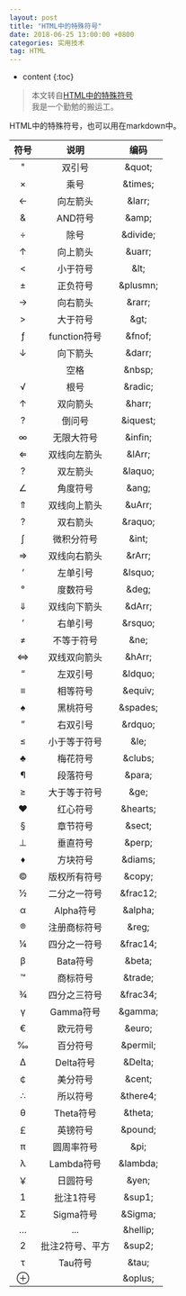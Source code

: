 ```yaml
---
layout: post
title: "HTML中的特殊符号"
date: 2018-06-25 13:00:00 +0800 
categories: 实用技术
tag: HTML
---
```

* content
{:toc}



> 本文转自[HTML中的特殊符号](https://blog.csdn.net/html5_/article/details/21639475)
<br/> 我是一个勤勉的搬运工。

<!-- more -->

HTML中的特殊符号，也可以用在markdown中。

|符号|说明|编码|
|:--:|:--:|:--:|
|"|双引号|\&quot;
|×|乘号|\&times;
|←|向左箭头|\&larr;
|&|AND符号|\&amp;
|÷|除号|\&divide;
|↑|向上箭头|\&uarr;
|< |小于符号|\&lt;
|±|正负符号|\&plusmn;
|→|向右箭头|\&rarr;
|> |大于符号|\&gt;
|ƒ|function符号|\&fnof;
|↓|向下箭头|\&darr;
| |空格|\&nbsp;
|√|根号|\&radic;
|↑|双向箭头|\&harr;
|?|倒问号|\&iquest;
|∞|无限大符号|\&infin;
|⇐|双线向左箭头|\&lArr;
|?|双左箭头|\&laquo;
|∠|角度符号|\&ang;
|⇑|双线向上箭头|\&uArr;
|?|双右箭头|\&raquo;
|∫|微积分符号|\&int;
|⇒|双线向右箭头|\&rArr;
|‘|左单引号|\&lsquo;
|°|度数符号|\&deg;
|⇓|双线向下箭头|\&dArr;
|’|右单引号|\&rsquo;
|≠|不等于符号|\&ne;
|⇔|双线双向箭头|\&hArr;
|“|左双引号|\&ldquo;
|≡|相等符号|\&equiv;
|♠|黑桃符号|\&spades;
|”|右双引号|\&rdquo;
|≤|小于等于符号|\&le;
|♣|梅花符号|\&clubs;
|¶|段落符号|\&para;
|≥|大于等于符号|\&ge;
|♥|红心符号|\&hearts;
|§|章节符号|\&sect;
|⊥|垂直符号|\&perp;
|♦|方块符号|\&diams;
|©|版权所有符号|\&copy;
| ½|二分之一符号|\&frac12;
|α|Alpha符号|\&alpha;
|®|注册商标符号|\&reg;
|¼|四分之一符号|\&frac14;
|β|Bata符号|\&beta;
|™|商标符号|\&trade;
|¾|四分之三符号|\&frac34;
|γ|Gamma符号|\&gamma;
|€|欧元符号|\&euro;
|‰|百分符号|\&permil;
|Δ|Delta符号|\&Delta;
|￠|美分符号|\&cent;
|∴|所以符号|\&there4;
|θ|Theta符号|\&theta;
|￡|英镑符号|\&pound;
|π|圆周率符号|\&pi;
|λ|Lambda符号|\&lambda;
|￥|日圆符号|\&yen;
|1|批注1符号|\&sup1;
|Σ|Sigma符号|\&Sigma;
|…|...|\&hellip;
|2|批注2符号、平方|\&sup2;
|τ|Tau符号|\&tau;
|⊕| |\&oplus;
